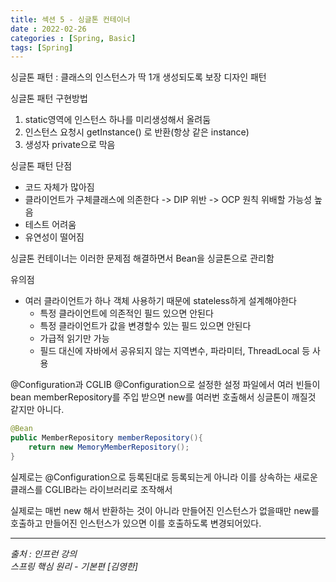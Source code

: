 ```yaml
---
title: 섹션 5 - 싱글톤 컨테이너
date : 2022-02-26
categories : [Spring, Basic]
tags: [Spring]
---
```


싱글톤 패턴 : 클래스의 인스턴스가 딱 1개 생성되도록 보장 디자인 패턴

싱글톤 패턴 구현방법
1. static영역에 인스턴스 하나를 미리생성해서 올려둠
2. 인스턴스 요청시 getInstance() 로  반환(항상 같은 instance)
3. 생성자 private으로 막음

싱글톤 패턴 단점
* 코드 자체가 많아짐
* 클라이언트가 구체클래스에 의존한다 -> DIP 위반 -> OCP 원칙 위배할 가능성 높음
* 테스트 어려움
* 유연성이 떨어짐

싱글톤 컨테이너는 이러한 문제점 해결하면서 Bean을 싱글톤으로 관리함

유의점
* 여러 클라이언트가 하나 객체 사용하기 때문에 stateless하게 설계해야한다
    * 특정 클라이언트에 의존적인 필드 있으면 안된다
    * 특정 클라이언트가 값을 변경할수  있는 필드 있으면 안된다
    * 가급적 읽기만 가능
    * 필드 대신에 자바에서 공유되지 않는 지역변수, 파라미터, ThreadLocal 등 사용

@Configuration과 CGLIB
@Configuration으로 설정한 설정 파일에서
여러 빈들이 bean memberRepository를 주입 받으면 new를 여러번 호출해서 싱글톤이 깨질것 같지만 아니다.
```Java
@Bean
public MemberRepository memberRepository(){
	return new MemoryMemberRepository();
}
```

실제로는 @Configuration으로 등록된대로 등록되는게 아니라 이를 상속하는 새로운 클래스를 CGLIB라는 라이브러리로 조작해서

실제로는 매번 new 해서 반환하는 것이 아니라 만들어진 인스턴스가 없을때만 new를 호출하고 만들어진 인스턴스가 있으면 이를 호출하도록 변경되어있다.

*** 
_출처 : 인프런 강의 <br>_
*스프링 핵심 원리 - 기본편 [김영한]*